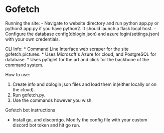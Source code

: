 # Gofetch

Running the site:
    - Navigate to website directory and run python app.py or python3 app.py if you have python2. It should launch a flask local host.
    - Configure the database config(dblogin.json) and azure login(settings.json) with your own credentials.
 
CLI Info:
    * Command Line Interface web scraper for the site gofetch.pictures.
    * Uses Microsoft's Azure for cloud, and PostgreSQL for database.
    * Uses pyfiglet for the art and click for the backbone of the command system.

How to use:
1) Create info and dblogin json files and load them in(either locally or on the cloud).
2) Run gofetch.py.
3) Use the commands however you wish.

Gofetch bot instructions
- Install go, and discordgo. Modify the config file with your custom discord bot token and hit go run.
